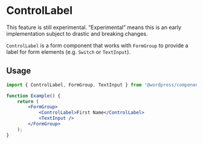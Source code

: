 # ControlLabel

<div class="callout callout-alert">
This feature is still experimental. “Experimental” means this is an early implementation subject to drastic and breaking changes.
</div>

`ControlLabel` is a form component that works with `FormGroup` to provide a label for form elements (e.g. `Switch` or `TextInput`).

## Usage

```jsx
import { ControlLabel, FormGroup, TextInput } from '@wordpress/components/ui';

function Example() {
	return (
		<FormGroup>
			<ControlLabel>First Name</ControlLabel>
			<TextInput />
		</FormGroup>
	);
}
```
